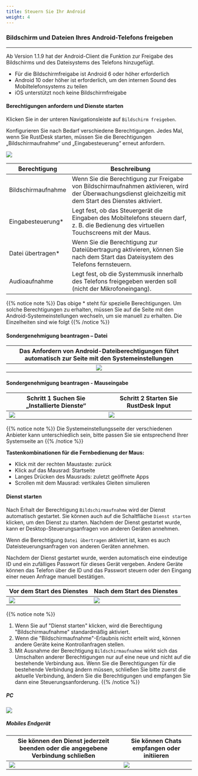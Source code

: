 ```yaml
---
title: Steuern Sie Ihr Android
weight: 4
---
```


### Bildschirm und Dateien Ihres Android-Telefons freigeben
------

Ab Version 1.1.9 hat der Android-Client die Funktion zur Freigabe des Bildschirms und des Dateisystems des Telefons hinzugefügt.

- Für die Bildschirmfreigabe ist Android 6 oder höher erforderlich
- Android 10 oder höher ist erforderlich, um den internen Sound des Mobiltelefonsystems zu teilen
- iOS unterstützt noch keine Bildschirmfreigabe


#### **Berechtigungen anfordern und Dienste starten**

Klicken Sie in der unteren Navigationsleiste auf `Bildschirm freigeben`.

Konfigurieren Sie nach Bedarf verschiedene Berechtigungen. Jedes Mal, wenn Sie RustDesk starten, müssen Sie die Berechtigungen „Bildschirmaufnahme“ und „Eingabesteuerung“ erneut anfordern.

![](images/server_off_en.jpg?width=300px)

| Berechtigung     | Beschreibung                                               |
| --------------- | --------------------------------------------------------- |
| Bildschirmaufnahme | Wenn Sie die Berechtigung zur Freigabe von Bildschirmaufnahmen aktivieren, wird der Überwachungsdienst gleichzeitig mit dem Start des Dienstes aktiviert. |
| Eingabesteuerung* | Legt fest, ob das Steuergerät die Eingaben des Mobiltelefons steuern darf, z. B. die Bedienung des virtuellen Touchscreens mit der Maus. |
| Datei übertragen* | Wenn Sie die Berechtigung zur Dateiübertragung aktivieren, können Sie nach dem Start das Dateisystem des Telefons fernsteuern. |
| Audioaufnahme  | Legt fest, ob die Systemmusik innerhalb des Telefons freigegeben werden soll (nicht der Mikrofoneingang). |

{{% notice note %}}
Das obige * steht für spezielle Berechtigungen. Um solche Berechtigungen zu erhalten, müssen Sie auf die Seite mit den Android-Systemeinstellungen wechseln, um sie manuell zu erhalten. Die Einzelheiten sind wie folgt
{{% /notice %}}

#### **Sondergenehmigung beantragen – Datei**

| Das Anfordern von Android-Dateiberechtigungen führt automatisch zur Seite mit den Systemeinstellungen |
| :---------------: |
| ![](images/get_file_en.jpg?width=300px) |

#### **Sondergenehmigung beantragen - Mauseingabe**
| Schritt 1 Suchen Sie „Installierte Dienste“ | Schritt 2 Starten Sie RustDesk Input |
| --------------- | -------------------------------------------------------- |
| ![](images/get_input1_en.jpg?width=300px) | ![](images/get_input2_en.jpg?width=300px) |

{{% notice note %}}
Die Systemeinstellungsseite der verschiedenen Anbieter kann unterschiedlich sein, bitte passen Sie sie entsprechend Ihrer Systemseite an
{{% /notice %}}

**Tastenkombinationen für die Fernbedienung der Maus:**

- Klick mit der rechten Maustaste: zurück
- Klick auf das Mausrad: Startseite
- Langes Drücken des Mausrads: zuletzt geöffnete Apps
- Scrollen mit dem Mausrad: vertikales Gleiten simulieren

#### **Dienst starten**

Nach Erhalt der Berechtigung `Bildschirmaufnahme` wird der Dienst automatisch gestartet. Sie können auch auf die Schaltfläche `Dienst starten` klicken, um den Dienst zu starten. Nachdem der Dienst gestartet wurde, kann er Desktop-Steuerungsanfragen von anderen Geräten annehmen.

Wenn die Berechtigung `Datei übertragen` aktiviert ist, kann es auch Dateisteuerungsanfragen von anderen Geräten annehmen.

Nachdem der Dienst gestartet wurde, werden automatisch eine eindeutige ID und ein zufälliges Passwort für dieses Gerät vergeben. Andere Geräte können das Telefon über die ID und das Passwort steuern oder den Eingang einer neuen Anfrage manuell bestätigen.

| Vor dem Start des Dienstes | Nach dem Start des Dienstes |
| --------------- | -------------------------------------------------------- |
| ![](images/server_off_en.jpg?width=300px) | ![](images/server_on_en.jpg?width=300px) |

{{% notice note %}}
1. Wenn Sie auf "Dienst starten" klicken, wird die Berechtigung "Bildschirmaufnahme" standardmäßig aktiviert.
2. Wenn die "Bildschirmaufnahme"-Erlaubnis nicht erteilt wird, können andere Geräte keine Kontrollanfragen stellen.
3. Mit Ausnahme der Berechtigung `Bildschirmaufnahme` wirkt sich das Umschalten anderer Berechtigungen nur auf eine neue und nicht auf die bestehende Verbindung aus. Wenn Sie die Berechtigungen für die bestehende Verbindung ändern müssen, schließen Sie bitte zuerst die aktuelle Verbindung, ändern Sie die Berechtigungen und empfangen Sie dann eine Steuerungsanforderung.
{{% /notice %}}

##### PC

![](images/android_server_pc_side_en.png?width=700px)

##### Mobiles Endgerät

| Sie können den Dienst jederzeit beenden oder die angegebene Verbindung schließen | Sie können Chats empfangen oder initiieren |
| --------------- | -------------------------------------------------------- |
| ![](images/server_on_en.jpg?width=300px) | ![](images/android_server2_en.jpg?width=300px) |
